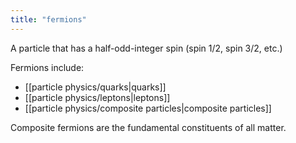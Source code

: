 ```yaml
---
title: "fermions"
---
```

A particle that has a half-odd-integer spin (spin 1/2, spin 3/2, etc.)

Fermions include:
- [[particle physics/quarks|quarks]]
- [[particle physics/leptons|leptons]]
- [[particle physics/composite particles|composite particles]]

Composite fermions are the fundamental constituents of all matter.

